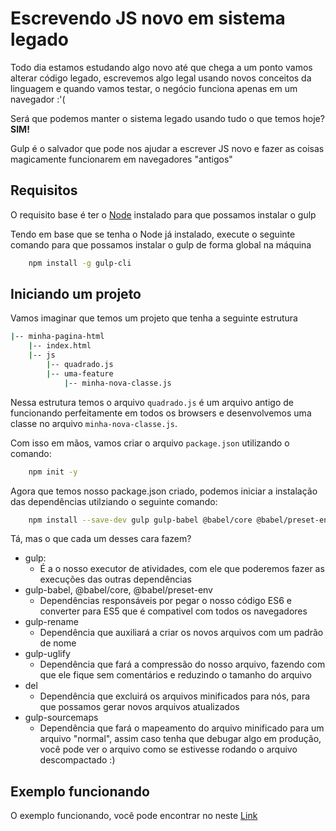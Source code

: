 # Escrevendo JS novo em sistema legado

Todo dia estamos estudando algo novo até que chega a um ponto vamos alterar código legado, escrevemos algo legal usando novos conceitos da linguagem e quando vamos testar, o negócio funciona apenas em um navegador :'(

Será que podemos manter o sistema legado usando tudo o que temos hoje? **SIM!**

Gulp é o salvador que pode nos ajudar a escrever JS novo e fazer as coisas magicamente funcionarem em navegadores "antigos"

## Requisitos

O requisito base é ter o [Node](https://www.nodejs.org) instalado para que possamos instalar o gulp

Tendo em base que se tenha o Node já instalado, execute o seguinte comando para que possamos instalar o gulp de forma global na máquina

```bash
    npm install -g gulp-cli
```

## Iniciando um projeto

Vamos imaginar que temos um projeto que tenha a seguinte estrutura

```bash
|-- minha-pagina-html
    |-- index.html
    |-- js
        |-- quadrado.js
        |-- uma-feature
            |-- minha-nova-classe.js
```

Nessa estrutura temos o arquivo `quadrado.js` é um arquivo antigo de funcionando perfeitamente em todos os browsers e desenvolvemos uma classe no arquivo `minha-nova-classe.js`.

Com isso em mãos, vamos criar o arquivo `package.json` utilizando o comando:

```bash
    npm init -y
```

Agora que temos nosso package.json criado, podemos iniciar a instalação das dependências utilziando o seguinte comando:

```bash
    npm install --save-dev gulp gulp-babel @babel/core @babel/preset-env gulp-rename gulp-uglify del gulp-sourcemaps
```

Tá, mas o que cada um desses cara fazem?

 - gulp:
    - É a o nosso executor de atividades, com ele que poderemos fazer as execuções das outras dependências
 - gulp-babel, @babel/core, @babel/preset-env
    - Dependências responsáveis por pegar o nosso código ES6 e converter para ES5 que é compativel com todos os navegadores
 - gulp-rename
    - Dependência que auxiliará a criar os novos arquivos com um padrão de nome
 - gulp-uglify
    - Dependência que fará a compressão do nosso arquivo, fazendo com que ele fique sem comentários e reduzindo o tamanho do arquivo
 - del
    - Dependência que excluirá os arquivos minificados para nós, para que possamos gerar novos arquivos atualizados
 - gulp-sourcemaps
    - Dependência que fará o mapeamento do arquivo minificado para um arquivo "normal", assim caso tenha que debugar algo em produção, você pode ver o arquivo como se estivesse rodando o arquivo descompactado :)

## Exemplo funcionando

O exemplo funcionando, você pode encontrar no neste [Link](https://github.com/eduardocompiani/blogdiretoemproducao/examples/Gulp)
